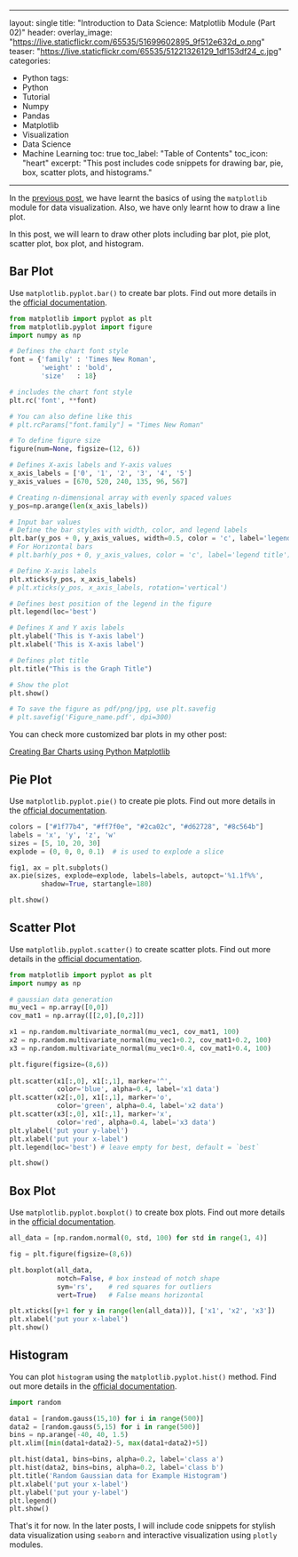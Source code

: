 
---
layout: single
title: "Introduction to Data Science: Matplotlib Module (Part 02)"
header:
  overlay_image: "https://live.staticflickr.com/65535/51699602895_9f512e632d_o.png"
  teaser: "https://live.staticflickr.com/65535/51221326129_1df153df24_c.jpg"
categories:
  - Python
tags:
  - Python
  - Tutorial
  - Numpy
  - Pandas
  - Matplotlib
  - Visualization
  - Data Science
  - Machine Learning
toc: true
toc_label: "Table of Contents"
toc_icon: "heart"
excerpt: "This post includes code snippets for drawing bar, pie, box, scatter plots, and histograms."
---

In the [previous post](https://shantoroy.com/python/intro-to-data-science-matplotlib-module/), we have learnt the basics of using the `matplotlib` module for data visualization. Also, we have only learnt how to draw a line plot. 

In this post, we will learn to draw other plots including bar plot, pie plot, scatter plot, box plot, and histogram.

## Bar Plot
Use `matplotlib.pyplot.bar()` to create bar plots. Find out more details in the [official documentation](https://matplotlib.org/stable/api/_as_gen/matplotlib.pyplot.bar.html).
```python
from matplotlib import pyplot as plt
from matplotlib.pyplot import figure
import numpy as np

# Defines the chart font style
font = {'family' : 'Times New Roman',
        'weight' : 'bold',
        'size'   : 18}

# includes the chart font style
plt.rc('font', **font)

# You can also define like this
# plt.rcParams["font.family"] = "Times New Roman"

# To define figure size
figure(num=None, figsize=(12, 6))

# Defines X-axis labels and Y-axis values
x_axis_labels = ['0', '1', '2', '3', '4', '5']
y_axis_values = [670, 520, 240, 135, 96, 567]

# Creating n-dimensional array with evenly spaced values
y_pos=np.arange(len(x_axis_labels))

# Input bar values
# Define the bar styles with width, color, and legend labels
plt.bar(y_pos + 0, y_axis_values, width=0.5, color = 'c', label='legend title')
# For Horizontal bars
# plt.barh(y_pos + 0, y_axis_values, color = 'c', label='legend title')

# Define X-axis labels
plt.xticks(y_pos, x_axis_labels)
# plt.xticks(y_pos, x_axis_labels, rotation='vertical')

# Defines best position of the legend in the figure
plt.legend(loc='best')

# Defines X and Y axis labels
plt.ylabel('This is Y-axis label')
plt.xlabel('This is X-axis label')

# Defines plot title
plt.title("This is the Graph Title")

# Show the plot
plt.show()

# To save the figure as pdf/png/jpg, use plt.savefig
# plt.savefig('Figure_name.pdf', dpi=300)
```
You can check more customized bar plots in my other post:

[Creating Bar Charts using Python Matplotlib](https://shantoroy.com/python/python-bar-chart-using-matplotlib/)

## Pie Plot
Use `matplotlib.pyplot.pie()` to create pie plots. Find out more details in the [official documentation](https://matplotlib.org/3.1.1/api/_as_gen/matplotlib.pyplot.pie.html).
```python
colors = ["#1f77b4", "#ff7f0e", "#2ca02c", "#d62728", "#8c564b"]
labels = 'x', 'y', 'z', 'w'
sizes = [5, 10, 20, 30]
explode = (0, 0, 0, 0.1)  # is used to explode a slice

fig1, ax = plt.subplots()
ax.pie(sizes, explode=explode, labels=labels, autopct='%1.1f%%',
        shadow=True, startangle=180)

plt.show()
```

## Scatter Plot
Use `matplotlib.pyplot.scatter()` to create scatter plots. Find out more details in the [official documentation](https://matplotlib.org/stable/api/_as_gen/matplotlib.pyplot.scatter.html).
```python
from matplotlib import pyplot as plt
import numpy as np

# gaussian data generation
mu_vec1 = np.array([0,0])
cov_mat1 = np.array([[2,0],[0,2]])

x1 = np.random.multivariate_normal(mu_vec1, cov_mat1, 100)
x2 = np.random.multivariate_normal(mu_vec1+0.2, cov_mat1+0.2, 100)
x3 = np.random.multivariate_normal(mu_vec1+0.4, cov_mat1+0.4, 100)

plt.figure(figsize=(8,6))
  
plt.scatter(x1[:,0], x1[:,1], marker='^', 
            color='blue', alpha=0.4, label='x1 data')
plt.scatter(x2[:,0], x1[:,1], marker='o', 
            color='green', alpha=0.4, label='x2 data')
plt.scatter(x3[:,0], x1[:,1], marker='x', 
            color='red', alpha=0.4, label='x3 data')
plt.ylabel('put your y-label')
plt.xlabel('put your x-label')
plt.legend(loc='best') # leave empty for best, default = `best`

plt.show()
```

## Box Plot
Use `matplotlib.pyplot.boxplot()` to create box plots. Find out more details in the [official documentation](https://matplotlib.org/stable/api/_as_gen/matplotlib.pyplot.boxplot.html).
```python
all_data = [np.random.normal(0, std, 100) for std in range(1, 4)]

fig = plt.figure(figsize=(8,6))

plt.boxplot(all_data, 
            notch=False, # box instead of notch shape 
            sym='rs',    # red squares for outliers
            vert=True)   # False means horizontal

plt.xticks([y+1 for y in range(len(all_data))], ['x1', 'x2', 'x3'])
plt.xlabel('put your x-label')
plt.show()
```


## Histogram
You can plot `histogram` using the `matplotlib.pyplot.hist()` method. Find out more details in the [official documentation](https://matplotlib.org/stable/api/_as_gen/matplotlib.pyplot.hist.html).
```python
import random

data1 = [random.gauss(15,10) for i in range(500)]  
data2 = [random.gauss(5,15) for i in range(500)]  
bins = np.arange(-40, 40, 1.5)
plt.xlim([min(data1+data2)-5, max(data1+data2)+5])

plt.hist(data1, bins=bins, alpha=0.2, label='class a')
plt.hist(data2, bins=bins, alpha=0.2, label='class b')
plt.title('Random Gaussian data for Example Histogram')
plt.xlabel('put your x-label')
plt.ylabel('put your y-label')
plt.legend()
plt.show()
```

That's it for now. In the later posts, I will include code snippets for stylish data visualization using `seaborn` and interactive visualization using `plotly` modules.
<!--stackedit_data:
eyJoaXN0b3J5IjpbMjEzNjM2NTQ0Ml19
-->